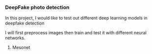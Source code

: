 ### DeepFake photo detection 
In this project, I would like to test out different deep learning models in deepfake detection

I will first preprocess images then train and test it with different neural networks.


1) Mesonet
